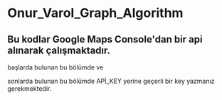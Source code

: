# Onur_Varol_Graph_Algorithm
## Bu kodlar Google Maps Console'dan bir api alınarak çalışmaktadır.
<script src="https://maps.googleapis.com/maps/api/js?key=APİ_KEY"></script> başlarda bulunan bu bölümde ve
sonlarda bulunan bu bölümde<script async defer src="https://maps.googleapis.com/maps/api/js?key=APİ_KEY&callback=initMap"></script>
APİ_KEY yerine geçerli bir key yazmanız gerekmektedir.
